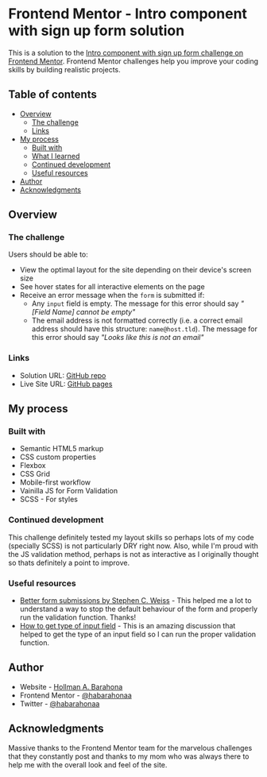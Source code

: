 # Frontend Mentor - Intro component with sign up form solution

This is a solution to the [Intro component with sign up form challenge on Frontend Mentor](https://www.frontendmentor.io/challenges/intro-component-with-signup-form-5cf91bd49edda32581d28fd1). Frontend Mentor challenges help you improve your coding skills by building realistic projects. 

## Table of contents

- [Overview](#overview)
  - [The challenge](#the-challenge)
  - [Links](#links)
- [My process](#my-process)
  - [Built with](#built-with)
  - [What I learned](#what-i-learned)
  - [Continued development](#continued-development)
  - [Useful resources](#useful-resources)
- [Author](#author)
- [Acknowledgments](#acknowledgments)

## Overview

### The challenge

Users should be able to:

- View the optimal layout for the site depending on their device's screen size
- See hover states for all interactive elements on the page
- Receive an error message when the `form` is submitted if:
  - Any `input` field is empty. The message for this error should say *"[Field Name] cannot be empty"*
  - The email address is not formatted correctly (i.e. a correct email address should have this structure: `name@host.tld`). The message for this error should say *"Looks like this is not an email"*
### Links

- Solution URL: [GitHub repo](https://github.com/habarahonaa/signup-component)
- Live Site URL: [GitHub pages](https://habarahonaa.github.io/signup-component/)

## My process

### Built with

- Semantic HTML5 markup
- CSS custom properties
- Flexbox
- CSS Grid
- Mobile-first workflow
- Vainilla JS for Form Validation
- SCSS - For styles

### Continued development

This challenge definitely tested my layout skills so perhaps lots of my code (specially SCSS) is not particularly DRY right now. Also, while I'm proud with the JS validation method, perhaps is not as interactive as I originally thought so thats definitely a point to improve.

### Useful resources

- [Better form submissions by Stephen C. Weiss](https://stephencharlesweiss.com/better-form-submissions-with-event-preventdefault-and-htmlformelement-reset/) - This helped me a lot to understand a way to stop the default behaviour of the form and properly run the validation function. Thanks!
- [How to get type of input field](https://stackoverflow.com/questions/3510867/finding-the-type-of-an-input-element) - This is an amazing discussion that helped to get the type of an input field so I can run the proper validation function.

## Author

- Website - [Hollman A. Barahona](https://www.habarahonaa.me)
- Frontend Mentor - [@habarahonaa](https://www.frontendmentor.io/profile/habarahonaa)
- Twitter - [@habarahonaa](https://www.twitter.com/habarahonaa)

## Acknowledgments

Massive thanks to the Frontend Mentor team for the marvelous challenges that they constantly post and thanks to my mom who was always there to help me with the overall look and feel of the site.


